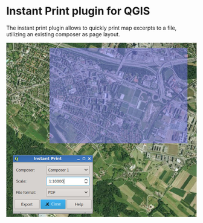 Instant Print plugin for QGIS
=============================

The instant print plugin allows to quickly print map excerpts to a file, utilizing an existing composer as page layout.

![screenshot](help/img/screenshot.jpg)
